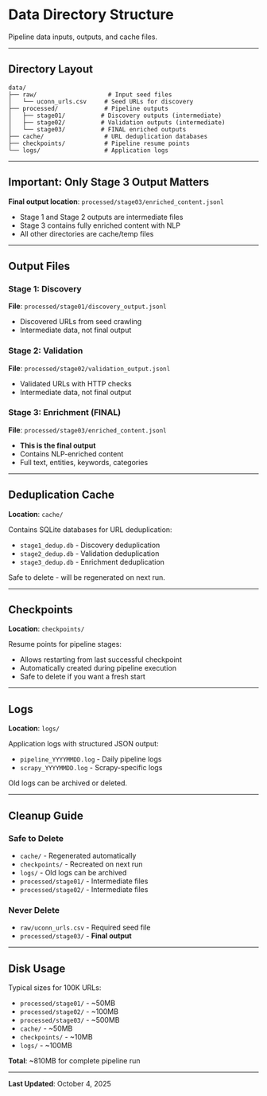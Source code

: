 # Data Directory Structure

Pipeline data inputs, outputs, and cache files.

---

## Directory Layout

```
data/
├── raw/                    # Input seed files
│   └── uconn_urls.csv     # Seed URLs for discovery
├── processed/             # Pipeline outputs
│   ├── stage01/          # Discovery outputs (intermediate)
│   ├── stage02/          # Validation outputs (intermediate)
│   └── stage03/          # FINAL enriched outputs
├── cache/                 # URL deduplication databases
├── checkpoints/           # Pipeline resume points
└── logs/                  # Application logs
```

---

## Important: Only Stage 3 Output Matters

**Final output location**: `processed/stage03/enriched_content.jsonl`

- Stage 1 and Stage 2 outputs are intermediate files
- Stage 3 contains fully enriched content with NLP
- All other directories are cache/temp files

---

## Output Files

### Stage 1: Discovery
**File**: `processed/stage01/discovery_output.jsonl`
- Discovered URLs from seed crawling
- Intermediate data, not final output

### Stage 2: Validation
**File**: `processed/stage02/validation_output.jsonl`
- Validated URLs with HTTP checks
- Intermediate data, not final output

### Stage 3: Enrichment (FINAL)
**File**: `processed/stage03/enriched_content.jsonl`
- **This is the final output**
- Contains NLP-enriched content
- Full text, entities, keywords, categories

---

## Deduplication Cache

**Location**: `cache/`

Contains SQLite databases for URL deduplication:
- `stage1_dedup.db` - Discovery deduplication
- `stage2_dedup.db` - Validation deduplication
- `stage3_dedup.db` - Enrichment deduplication

Safe to delete - will be regenerated on next run.

---

## Checkpoints

**Location**: `checkpoints/`

Resume points for pipeline stages:
- Allows restarting from last successful checkpoint
- Automatically created during pipeline execution
- Safe to delete if you want a fresh start

---

## Logs

**Location**: `logs/`

Application logs with structured JSON output:
- `pipeline_YYYYMMDD.log` - Daily pipeline logs
- `scrapy_YYYYMMDD.log` - Scrapy-specific logs

Old logs can be archived or deleted.

---

## Cleanup Guide

### Safe to Delete
- `cache/` - Regenerated automatically
- `checkpoints/` - Recreated on next run
- `logs/` - Old logs can be archived
- `processed/stage01/` - Intermediate files
- `processed/stage02/` - Intermediate files

### Never Delete
- `raw/uconn_urls.csv` - Required seed file
- `processed/stage03/` - **Final output**

---

## Disk Usage

Typical sizes for 100K URLs:
- `processed/stage01/` - ~50MB
- `processed/stage02/` - ~100MB
- `processed/stage03/` - ~500MB
- `cache/` - ~50MB
- `checkpoints/` - ~10MB
- `logs/` - ~100MB

**Total**: ~810MB for complete pipeline run

---

**Last Updated**: October 4, 2025
